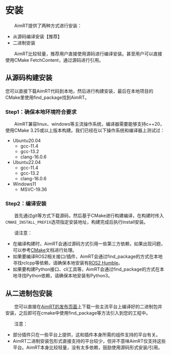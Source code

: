 
# 安装

&emsp;&emsp;AimRT提供了两种方式进行安装：
- 从源码编译安装【推荐】
- 二进制安装

&emsp;&emsp;AimRT比较轻量，推荐用户直接使用源码进行编译安装。甚至用户可以直接使用CMake FetchContent，通过源码进行引用。


## 从源码构建安装

您可以直接下载AimRT代码到本地，然后进行构建安装，最后在本地项目的CMake里使用find_package找到AimRT。

### Step1：确保本地环境符合要求

&emsp;&emsp;AimRT兼容linux、windows等主流操作系统，编译器需要能够支持c++20，使用CMake 3.25或以上版本构建。我们已经在以下操作系统和编译器上测试过：
- Ubuntu20.04
  - gcc-11.4
  - gcc-13.2
  - clang-16.0.6
- Ubuntu22.04
  - gcc-11.4
  - gcc-13.2
  - clang-16.0.6
- Windows11
  - MSVC-19.36


### Step2：编译安装
&emsp;&emsp;首先通过git等方式下载源码，然后基于CMake进行构建编译，在构建时传入`CMAKE_INSTALL_PREFIX`选项指定安装地址，构建完成后执行install安装。

&emsp;&emsp;请注意：
- 在编译构建时，AimRT会通过源码方式引用一些第三方依赖，如果出现问题，可以参考[CMake](../concepts/cmake.md)文档进行处理。
- 如果要编译ROS2相关接口/插件，AimRT会通过find_package的方式在本地寻找rclcpp等依赖，请确保本地安装有[ROS2 Humble](https://docs.ros.org/en/humble/)。
- 如果要构建Python接口、cli工具等，AimRT会通过find_package的方式在本地寻找Python依赖，请确保本地安装有Python3。


## 从二进制包安装
&emsp;&emsp;您可以直接在[AimRT的发布页面]()上下载一些主流平台上编译好的二进制包并安装，之后即可在cmake中使用find_package等方法引入到您的工程中。

&emsp;&emsp;注意：
- 部分插件只在一些平台上提供，这和插件本身所需的组件支持的平台有关。
- AimRT二进制安装包形式直接支持的平台较少，但并不意味AimRT仅支持这些平台。AimRT本身比较轻量，没有太多依赖，鼓励使用源码形式安装/引用。



